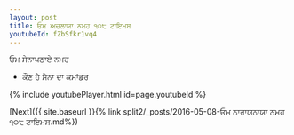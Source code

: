 ```yaml
---
layout: post
title: ਓਮ ਅਚਲਾਯਾ ਨਮਹ ੧੦੮ ਟਾਇਮਸ
youtubeId: fZbSfkr1vq4
---
```

 
 
 ਓਮ ਸੇਨਾਪਠਾਏ ਨਮਹ  
 
 -  ਕੌਣ ਹੈ ਸੈਨਾ ਦਾ ਕਮਾਂਡਰ 
 
  
 
  
 
 
 
 
 
 


{% include youtubePlayer.html id=page.youtubeId %}
 
[Next]({{ site.baseurl }}{% link  split2/_posts/2016-05-08-ਓਮ ਨਾਰਾਯਨਾਯਾ ਨਮਹ ੧੦੮ ਟਾਇਮਸ.md%})
 
